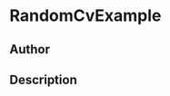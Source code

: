 # RandomCvExample

## Author

<!-- Insert Your Name Here -->

## Description

<!-- Describe your example here -->

